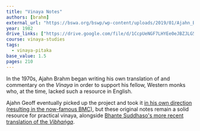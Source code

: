 ```yaml
---
title: "Vinaya Notes"
authors: [brahm]
external_url: "https://bswa.org/bswp/wp-content/uploads/2019/01/Ajahn_Brahmavamso_Vinaya_Notes.pdf"
year: 1982
drive_links: ["https://drive.google.com/file/d/1CcpUeNGF7LHYEe0eJBZJLG5M34y65KGW/view?usp=drivesdk"]
course: vinaya-studies
tags:
  - vinaya-pitaka
base_value: 1.5
pages: 210
---
```


In the 1970s, Ajahn Brahm began writing his own translation of and commentary on the *Vinaya* in order to support his fellow, Western monks who, at the time, lacked such a resource in English. 

Ajahn Geoff eventually picked up the project and took it [in his own direction (resulting in the now-famous BMC)](/content/booklets/bmc_geoff), but these original notes remain a solid resource for practical vinaya, alongside [Bhante Suddhaso's more recent translation of the *Vibhaṅga*](/content/canon/analysis-of-the-bhikkhu-patimokkha_suddhaso).

